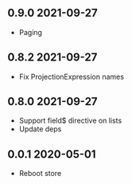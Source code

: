 ## 0.9.0 2021-09-27

* Paging


## 0.8.2 2021-09-27

* Fix ProjectionExpression names


## 0.8.0 2021-09-27

* Support field$ directive on lists
* Update deps


## 0.0.1 2020-05-01

* Reboot store




